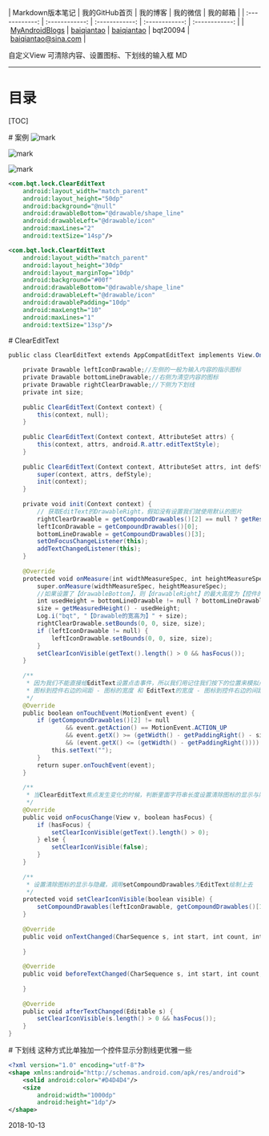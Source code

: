 ﻿| Markdown版本笔记 | 我的GitHub首页 | 我的博客 | 我的微信 | 我的邮箱 |
| :------------: | :------------: | :------------: | :------------: | :------------: |
| [MyAndroidBlogs][Markdown] | [baiqiantao][GitHub] | [baiqiantao][博客] | bqt20094 | baiqiantao@sina.com |

[Markdown]:https://github.com/baiqiantao/MyAndroidBlogs
[GitHub]:https://github.com/baiqiantao
[博客]:http://www.cnblogs.com/baiqiantao/

自定义View 可清除内容、设置图标、下划线的输入框 MD  
***
目录
===
[TOC]

# 案例
![mark](http://pfpk8ixun.bkt.clouddn.com/blog/181013/04Ehg00F6c.png?imageslim)

![mark](http://pfpk8ixun.bkt.clouddn.com/blog/181013/LL6a8H35IA.png?imageslim)

![mark](http://pfpk8ixun.bkt.clouddn.com/blog/181013/926Kleaf06.png?imageslim)

```xml
<com.bqt.lock.ClearEditText
    android:layout_width="match_parent"
    android:layout_height="50dp"
    android:background="@null"
    android:drawableBottom="@drawable/shape_line"
    android:drawableLeft="@drawable/icon"
    android:maxLines="2"
    android:textSize="14sp"/>

<com.bqt.lock.ClearEditText
    android:layout_width="match_parent"
    android:layout_height="30dp"
    android:layout_marginTop="10dp"
    android:background="#00f"
    android:drawableBottom="@drawable/shape_line"
    android:drawableLeft="@drawable/icon"
    android:drawablePadding="10dp"
    android:maxLength="10"
    android:maxLines="1"
    android:textSize="13sp"/>
```

# ClearEditText
```java
public class ClearEditText extends AppCompatEditText implements View.OnFocusChangeListener, TextWatcher {
    
    private Drawable leftIconDrawable;//左侧的一般为输入内容的指示图标
    private Drawable bottomLineDrawable;//右侧为清空内容的图标
    private Drawable rightClearDrawable;//下侧为下划线
    private int size;
    
    public ClearEditText(Context context) {
        this(context, null);
    }
    
    public ClearEditText(Context context, AttributeSet attrs) {
        this(context, attrs, android.R.attr.editTextStyle);
    }
    
    public ClearEditText(Context context, AttributeSet attrs, int defStyle) {
        super(context, attrs, defStyle);
        init(context);
    }
    
    private void init(Context context) {
        // 获取EditText的DrawableRight，假如没有设置我们就使用默认的图片
        rightClearDrawable = getCompoundDrawables()[2] == null ? getResources().getDrawable(R.drawable.icon_clean) : getCompoundDrawables()[2];
        leftIconDrawable = getCompoundDrawables()[0];
        bottomLineDrawable = getCompoundDrawables()[3];
        setOnFocusChangeListener(this);
        addTextChangedListener(this);
    }
    
    @Override
    protected void onMeasure(int widthMeasureSpec, int heightMeasureSpec) {
        super.onMeasure(widthMeasureSpec, heightMeasureSpec);
        //如果设置了【drawableBottom】，则【drawableRight】的最大高度为【控件的高度 - drawableBottom的高度 - drawablePadding】
        int usedHeight = bottomLineDrawable != null ? bottomLineDrawable.getIntrinsicHeight() * 2 + getCompoundDrawablePadding() : 0;
        size = getMeasuredHeight() - usedHeight;
        Log.i("bqt", "【Drawable的宽高为】" + size);
        rightClearDrawable.setBounds(0, 0, size, size);
        if (leftIconDrawable != null) {
            leftIconDrawable.setBounds(0, 0, size, size);
        }
        setClearIconVisible(getText().length() > 0 && hasFocus());
    }
    
    /**
     * 因为我们不能直接给EditText设置点击事件，所以我们用记住我们按下的位置来模拟点击事件 当我们按下的位置 在 EditText的宽度 -
     * 图标到控件右边的间距 - 图标的宽度 和 EditText的宽度 - 图标到控件右边的间距之间我们就算点击了图标，竖直方向没有考虑
     */
    @Override
    public boolean onTouchEvent(MotionEvent event) {
        if (getCompoundDrawables()[2] != null
                && event.getAction() == MotionEvent.ACTION_UP
                && event.getX() >= (getWidth() - getPaddingRight() - size)
                && (event.getX() <= (getWidth() - getPaddingRight()))) {
            this.setText("");
        }
        return super.onTouchEvent(event);
    }
    
    /**
     * 当ClearEditText焦点发生变化的时候，判断里面字符串长度设置清除图标的显示与隐藏
     */
    @Override
    public void onFocusChange(View v, boolean hasFocus) {
        if (hasFocus) {
            setClearIconVisible(getText().length() > 0);
        } else {
            setClearIconVisible(false);
        }
    }
    
    /**
     * 设置清除图标的显示与隐藏，调用setCompoundDrawables为EditText绘制上去
     */
    protected void setClearIconVisible(boolean visible) {
        setCompoundDrawables(leftIconDrawable, getCompoundDrawables()[1], visible ? rightClearDrawable : null, bottomLineDrawable);
    }
    
    @Override
    public void onTextChanged(CharSequence s, int start, int count, int after) {
    
    }
    
    @Override
    public void beforeTextChanged(CharSequence s, int start, int count, int after) {
    
    }
    
    @Override
    public void afterTextChanged(Editable s) {
        setClearIconVisible(s.length() > 0 && hasFocus());
    }
}
```

# 下划线
这种方式比单独加一个控件显示分割线更优雅一些

```xml
<?xml version="1.0" encoding="utf-8"?>
<shape xmlns:android="http://schemas.android.com/apk/res/android">
    <solid android:color="#D4D4D4"/>
    <size
        android:width="1000dp"
        android:height="1dp"/>
</shape>
```

2018-10-13